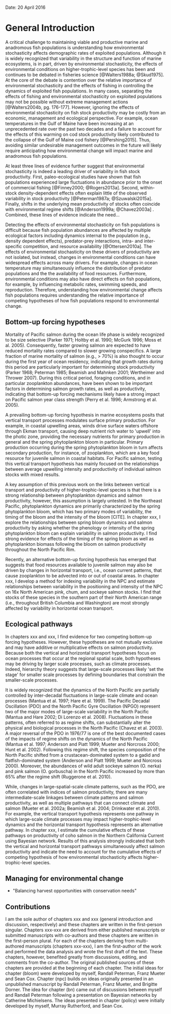 <!--
General Introduction
Michael Malick

~5-10 pages
-->

Date: 20 April 2016

# General Introduction

A critical challenge to maintaining viable and productive marine and anadromous
fish populations is understanding how environmental stochasticity affects
demographic rates of exploited populations. Although it is widely recognized
that variability in the structure and function of marine ecosystems, is in part,
driven by environmental stochasticity, the effects of environmental conditions
on higher-trophic-level species has been and continues to be debated in
fisheries science [@Walters1988a; @Skud1975]. At the core of the debate is
contention over the relative importance of environmental stochasticity and the
effects of fishing in controlling the dynamics of exploited fish populations. In
many cases, separating the effects of fishing and environmental stochasticity on
exploited populations may not be possible without extreme management actions
[@Walters2004b, pg. 176-177]. However, ignoring the effects of environmental
stochasticity on fish stock productivity may be costly from an economic,
management and ecological perspective. For example, ocean temperatures in the
Gulf of Maine have been increasing at an unprecedented rate over the past two
decades and a failure to account for the effects of this warming on cod stock
productivity likely contributed to the collapse of the Gulf of Maine cod fishery
[@Pershing2015]. Thus, avoiding similar undesirable management outcomes in the
future will likely require anticipating how environmental change will impact
marine and anadromous fish populations.

At least three lines of evidence further suggest that environmental
stochasticity is indeed a leading driver of variability in fish stock
productivity. First, paleo-ecological studies have shown that fish populations
experienced large fluctuations in abundance prior to the onset of commercial
fishing [@Finney2000; @Rogers2013a]. Second, within-stock density-dependent
effects often explain little of the observed variability in stock productivity
[@Peterman1987a; @Szuwalski2015a]. Finally, shifts in the underlying mean
productivity of stocks often coincide with environmental regime
shifts [@Anderson1999a; @Chavez2003a] . Combined, these lines of evidence
indicate the need...

Detecting the effects of environmental stochasticity on fish populations is
difficult because fish population abundances are affected by multiple ecological
factors including dynamics internal to the population (e.g., density dependent
effects), predator-prey interactions, intra- and inter-specific competition, and
resource availability [@Ottersen2010a]. The effects of environmental
stochasticity on these drivers of productivity are not isolated, but instead,
changes in environmental conditions can have widespread effects across many
drivers. For example, changes in ocean temperature may simultaneously influence
the distribution of predator populations and the the availability of food
resources. Furthermore, environmental conditions may also have direct effects on
fish populations, for example, by influencing metabolic rates, swimming speeds,
and reproduction. Therefore, understanding how environmental change affects
fish populations requires understanding the relative importance of competing
hypotheses of how fish populations respond to environmental change.

## Bottom-up forcing hypotheses

Mortality of Pacific salmon during the ocean life phase is widely recognized to
be size selective (Parker 1971; Holtby et al. 1990; McGurk 1996; Moss et
al. 2005). Consequently, faster growing salmon are expected to have reduced
mortality rates compared to slower growing conspecifics. A large fraction of
marine mortality of salmon (e.g., > 70%) is also thought to occur during the
first year of ocean residency, indicating that growth rates during this period
are particularly important for determining stock productivity (Parker 1968;
Peterman 1985; Beamish and Mahnken 2001; Wertheimer and Thrower 2007).  During
this critical period, foraging conditions, and in particular zooplankton
abundances, have been shown to be important factors in determining salmon growth
rates, as well as productivity, indicating that bottom-up forcing mechanisms
likely have a strong impact on Pacific salmon year class strength (Perry et
al. 1996; Armstrong et al. 2005).

A prevailing bottom-up forcing hypothesis in marine ecosystems posits that
vertical transport processes modulates surface primary production. For example,
in coastal upwelling areas, winds drive surface waters offshore through Ekman
transport, causing deep nutrient rich water to 'upwell' into the photic zone,
providing the necessary nutrients for primary production in general and the
spring phytoplankton bloom in particular. Primary production occurring during
the spring phytoplankton bloom in turn affects secondary production, for
instance, of zooplankton, which are a key food resource for juvenile salmon in
coastal habitats. For Pacific salmon, testing this vertical transport hypothesis
has mainly focused on the relationships between average upwelling intensity and
productivity of individual salmon stocks with mixed results.

A key assumption of this previous work on the links between vertical transport
and productivity of higher-trophic-level species is that there is a strong
relationship between phytoplankton dynamics and salmon productivity, however,
this assumption is largely untested. In the Northeast Pacific, phytoplankton
dynamics are primarily characterized by the spring phytoplankton bloom, which
has two primary modes of variability, the timing of the bloom and the intensity
of the bloom [CITE]. In chapter xxx, I explore the relationships between spring
bloom dynamics and salmon productivity by asking whether the phenology or
intensity of the spring phytoplankton bloom can explain variability in salmon
productivity. I find strong evidence for effects of the timing of the spring
bloom as well as phytoplankton biomass following the bloom on salmon
productivity throughout the North Pacific Rim.

Recently, an alternative bottom-up forcing hypothesis has emerged that suggests
that food resources available to juvenile salmon may also be driven by changes
in horizontal transport, i.e., ocean current patterns, that cause zooplankton to
be advected into or out of coastal areas.  In chapter xxx, I develop a method
for indexing variability in the NPC and estimate relationships between
variability in the positioning and intensity of the NPC on 16x North American
pink, chum, and sockeye salmon stocks. I find that stocks of these species in
the southern part of their North American range (i.e., throughout British
Columbia and Washington) are most strongly affected by variability in horizontal
ocean transport.

## Ecological pathways

In chapters xxx and xxx, I find evidence for two competing bottom-up forcing
hypotheses. However, these hypotheses are not mutually exclusive and may have
additive or multiplicative effects on salmon productivity. Because both the
vertical and horizontal transport hypotheses focus on ocean processes that occur
at the regional spatial scale, both hypotheses may be driving by larger scale
processes, such as climate processes. Indeed, hierarchy theory suggests that
large-scale processes likely 'set the stage' for smaller scale processes by
defining boundaries that constrain the smaller-scale processes.

It is widely recognized that the dynamics of the North Pacific are partially
controlled by inter-decadal fluctuations in large-scale climate and ocean
processes (Mantua et al. 1997; Hare et al. 1999). The Pacific Decadal
Oscillation (PDO) and the North Pacific Gyre Oscillation (NPGO) represent two of
the major modes of large-scale variability in the North Pacific (Mantua and Hare
2002; Di Lorenzo et al.  2008). Fluctuations in these patterns, often referred
to as regime shifts, can substantially alter the physical and biological
processes in the North Pacific (Chavez et al. 2003). A major reversal of the PDO
in 1976/77 is one of the best documented cases of the impacts of regime shifts
on the dynamics of the North Pacific (Mantua et al. 1997; Anderson and Piatt
1999; Mueter and Norcross 2000; Hunt et al. 2002). Following this regime shift,
the species composition of the North Pacific shifted from a crustacean-dominated
system to a gadid and flatfish-dominated system (Anderson and Piatt 1999; Mueter
and Norcross 2000). Moreover, the abundances of wild adult sockeye salmon
(O. nerka) and pink salmon (O. gorbuscha) in the North Pacific increased by more
than 65% after the regime shift (Ruggerone et al. 2010).

While, changes in large-spatial-scale climate patterns, such as the PDO, are
often correlated with indices of salmon productivity, there are many
intermediate-scale linkages between climate patterns and salmon productivity, as
well as multiple pathways that can connect climate and salmon (Mueter et
al. 2002a; Beamish et al. 2004; Drinkwater et al. 2010). For example, the
vertical transport hypothesis represents one pathway in which large-scale
climate processes may impact higher-trophic-level dynamics and the horizontal
transport hypothesis represents an alternative pathway. In chapter xxx, I
estimate the cumulative effects of these pathways on productivity of coho salmon
in the Northern California Current using Bayesian network. Results of this
analysis strongly indicated that both the vertical and horizontal transport
pathways simultaneously affect salmon productivity and indicate the need to
account for the cumulative effects of competing hypothesis of how environmental
stochasticity affects higher-trophic-level species.



## Managing for environmental change
- "Balancing harvest opportunities with conservation needs"

## Contributions

I am the sole author of chapters xxx and xxx (general introduction and
discussion, respectively) and these chapters are written in the first-person
singular. Chapters xxx-xxx are derived from either published manuscripts or
submitted manuscripts with co-authors and these chapters are written in the
first-person plural. For each of the chapters deriving from multi-authored
manuscripts (chapters xxx-xxx), I am the first-author of the work and performed
the data analysis and wrote the first draft of the text. These chapters,
however, benefited greatly from discussions, editing, and comments from the
co-author. The original published sources of these chapters are provided at the
beginning of each chapter. The initial ideas for chapter (bloom) were developed
by myself, Randall Peterman, Franz Mueter and Sean Cox. Chapter (npc) builds on
ideas originally presented in an unpublished manuscript by Randall Peterman,
Franz Mueter, and Brigitte Dorner. The idea for chapter (bn) came out of
discussions between myself and Randall Peterman following a presentation on
Bayesian networks by Catherine Michielsens. The ideas presented in chapter
(policy) were initially developed by myself, Murray Rutherford, and Sean Cox.
